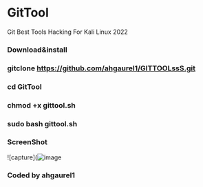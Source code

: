 # GitTool
Git Best Tools Hacking For Kali Linux 2022

### Download&install

### gitclone https://github.com/ahgaurel1/GITTOOLssS.git

### cd GitTool

### chmod +x gittool.sh

### sudo bash gittool.sh

### ScreenShot 

![capture](![image](https://user-images.githubusercontent.com/94483858/157421214-7f9222ab-9004-4ca8-af8e-8148f186598d.png)

### Coded by ahgaurel1
